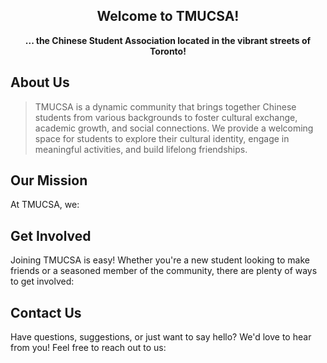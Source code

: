 <h2 align="center">Welcome to TMUCSA!</h2>
<p align="center"><strong>... the Chinese Student Association located in the vibrant streets of Toronto!</strong></h4>

## About Us
> TMUCSA is a dynamic community that brings together Chinese students from various backgrounds to foster cultural exchange, academic growth, and social connections. We provide a welcoming space for students to explore their cultural identity, engage in meaningful activities, and build lifelong friendships.

## Our Mission
At TMUCSA, we:

## Get Involved
Joining TMUCSA is easy! Whether you're a new student looking to make friends or a seasoned member of the community, there are plenty of ways to get involved:

## Contact Us
Have questions, suggestions, or just want to say hello? We'd love to hear from you! Feel free to reach out to us:

